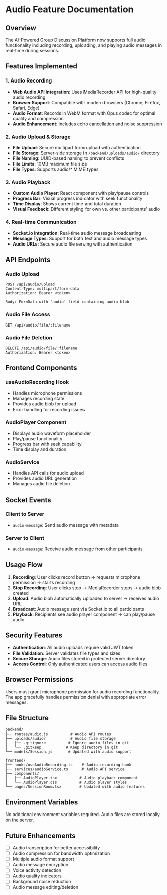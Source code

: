 # Audio Feature Documentation

## Overview
The AI-Powered Group Discussion Platform now supports full audio functionality including recording, uploading, and playing audio messages in real-time during sessions.

## Features Implemented

### 1. Audio Recording
- **Web Audio API Integration**: Uses MediaRecorder API for high-quality audio recording
- **Browser Support**: Compatible with modern browsers (Chrome, Firefox, Safari, Edge)
- **Audio Format**: Records in WebM format with Opus codec for optimal quality and compression
- **Audio Enhancement**: Includes echo cancellation and noise suppression

### 2. Audio Upload & Storage
- **File Upload**: Secure multipart form upload with authentication
- **File Storage**: Server-side storage in `/backend/uploads/audio/` directory
- **File Naming**: UUID-based naming to prevent conflicts
- **File Limits**: 10MB maximum file size
- **File Types**: Supports audio/* MIME types

### 3. Audio Playback
- **Custom Audio Player**: React component with play/pause controls
- **Progress Bar**: Visual progress indicator with seek functionality
- **Time Display**: Shows current time and total duration
- **Visual Feedback**: Different styling for own vs. other participants' audio

### 4. Real-time Communication
- **Socket.io Integration**: Real-time audio message broadcasting
- **Message Types**: Support for both text and audio message types
- **Audio URLs**: Secure audio file serving with authentication

## API Endpoints

### Audio Upload
```
POST /api/audio/upload
Content-Type: multipart/form-data
Authorization: Bearer <token>

Body: FormData with 'audio' field containing audio blob
```

### Audio File Access
```
GET /api/audio/file/:filename
```

### Audio File Deletion
```
DELETE /api/audio/file/:filename
Authorization: Bearer <token>
```

## Frontend Components

### useAudioRecording Hook
- Handles microphone permissions
- Manages recording state
- Provides audio blob for upload
- Error handling for recording issues

### AudioPlayer Component
- Displays audio waveform placeholder
- Play/pause functionality
- Progress bar with seek capability
- Time display and duration

### AudioService
- Handles API calls for audio upload
- Provides audio URL generation
- Manages audio file deletion

## Socket Events

### Client to Server
- `audio-message`: Send audio message with metadata

### Server to Client
- `audio-message`: Receive audio message from other participants

## Usage Flow

1. **Recording**: User clicks record button → requests microphone permission → starts recording
2. **Stop Recording**: User clicks stop → MediaRecorder stops → audio blob created
3. **Upload**: Audio blob automatically uploaded to server → receives audio URL
4. **Broadcast**: Audio message sent via Socket.io to all participants
5. **Playback**: Recipients see audio player component → can play/pause audio

## Security Features

- **Authentication**: All audio uploads require valid JWT token
- **File Validation**: Server validates file types and sizes
- **Secure Storage**: Audio files stored in protected server directory
- **Access Control**: Only authenticated users can access audio files

## Browser Permissions

Users must grant microphone permission for audio recording functionality. The app gracefully handles permission denial with appropriate error messages.

## File Structure

```
backend/
├── routes/audio.js          # Audio API routes
├── uploads/audio/           # Audio file storage
│   ├── .gitignore          # Ignore audio files in git
│   └── .gitkeep           # Keep directory in git
└── models/Session.js       # Updated with audio support

frontend/
├── hooks/useAudioRecording.ts    # Audio recording hook
├── services/audioService.ts      # Audio API service
├── components/
│   ├── AudioPlayer.tsx          # Audio playback component
│   └── AudioPlayer.css          # Audio player styles
└── pages/SessionRoom.tsx        # Updated with audio features
```

## Environment Variables

No additional environment variables required. Audio files are stored locally on the server.

## Future Enhancements

- [ ] Audio transcription for better accessibility
- [ ] Audio compression for bandwidth optimization
- [ ] Multiple audio format support
- [ ] Audio message encryption
- [ ] Voice activity detection
- [ ] Audio quality indicators
- [ ] Background noise reduction
- [ ] Audio message editing/deletion
